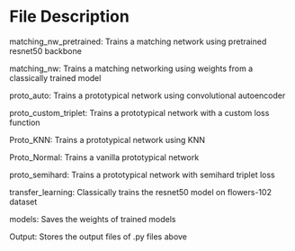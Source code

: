 # File Description
matching_nw_pretrained: Trains a matching network using pretrained resnet50 backbone

matching_nw: Trains a matching networking using weights from a classically trained model

proto_auto: Trains a prototypical network using convolutional autoencoder

proto_custom_triplet: Trains a prototypical network with a custom loss function

Proto_KNN: Trains a prototypical network using KNN

Proto_Normal: Trains a vanilla prototypical network

proto_semihard: Trains a prototypical network with semihard triplet loss

transfer_learning: Classically trains the resnet50 model on flowers-102 dataset

models: Saves the weights of trained models

Output: Stores the output files of .py files above
